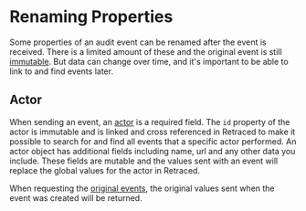 # Renaming Properties

Some properties of an audit event can be renamed after the event is received. There is a limited amount of these and the original event is still [immutable](/docs/retraced/how-to-audit-log/immutable/). But data can change over time, and it's important to be able to link to and find events later.

## Actor

When sending an event, an [actor](/docs/retraced/how-to-audit-log/actors/) is a required field. The `id` property of the actor is immutable and is linked and cross referenced in Retraced to make it possible to search for and find all events that a specific actor performed. An actor object has additional fields including name, url and any other data you include. These fields are mutable and the values sent with an event will replace the global values for the actor in Retraced.

When requesting the [original events](/docs/retraced/architecture/immutability-guarantee/#future-verification-of-immutability), the original values sent when the event was created will be returned.
